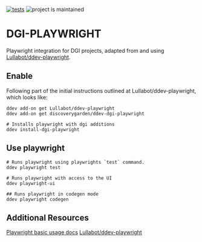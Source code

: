 [![tests](https://github.com/ddev/ddev-addon-template/actions/workflows/tests.yml/badge.svg)](https://github.com/ddev/ddev-addon-template/actions/workflows/tests.yml) ![project is maintained](https://img.shields.io/maintenance/yes/2025.svg)

# DGI-PLAYWRIGHT
Playwright integration for DGI projects, adapted from and using [Lullabot/ddev-playwright](https://github.com/Lullabot/ddev-playwright).
## Enable
Following part of the initial instructions outlined at Lullabot/ddev-playwright, which looks like:
```
ddev add-on get Lullabot/ddev-playwright
ddev add-on get discoverygarden/ddev-dgi-playwright

# Installs playwright with dgi additions
ddev install-dgi-playwright
```

## Use playwright
```
# Runs playwright using playwrights `test` command.
ddev playwright test

# Runs playwright with access to the UI
ddev playwright-ui

## Runs playwright in codegen mode
ddev playwright codegen
```

## Additional Resources
[Playwright basic usage docs](https://playwright.dev/docs/intro)
[Lullabot/ddev-playwright](https://github.com/Lullabot/ddev-playwright)
